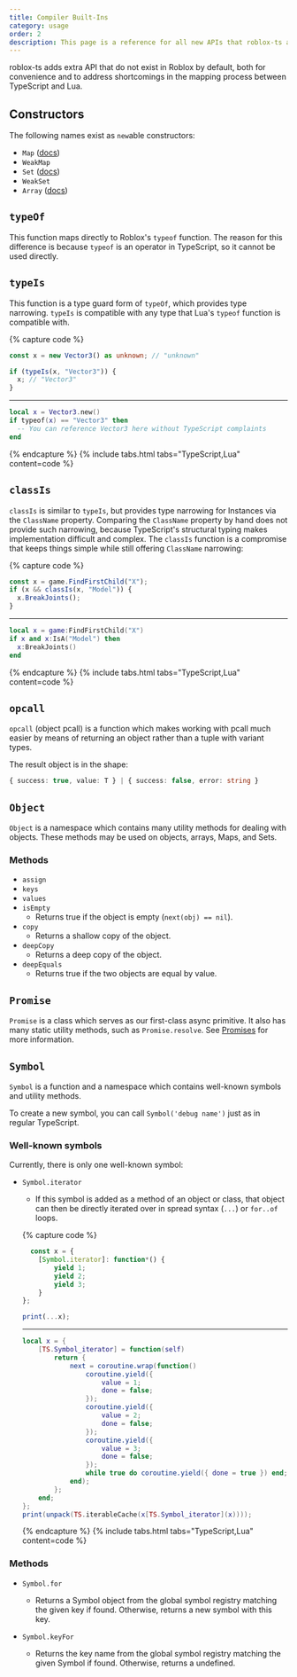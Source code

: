 ```yaml
---
title: Compiler Built-Ins
category: usage
order: 2
description: This page is a reference for all new APIs that roblox-ts adds that do not exist in Roblox.
---
```


roblox-ts adds extra API that do not exist in Roblox by default, both for convenience and to address shortcomings in the mapping process between TypeScript and Lua.

## Constructors

The following names exist as `new`able constructors:

- `Map` ([docs](/types/interfaces/_es_d_.map.html))
- `WeakMap`
- `Set` ([docs](/types/interfaces/_es_d_.set.html))
- `WeakSet`
- `Array` ([docs](/types/interfaces/_es_d_.array.html))

## `typeOf`

This function maps directly to Roblox's `typeof` function. The reason for this difference is because `typeof` is an operator in TypeScript, so it cannot be used directly.

## `typeIs`

This function is a type guard form of `typeOf`, which provides type narrowing. `typeIs` is compatible with any type that Lua's `typeof` function is compatible with. 

{% capture code %}
```ts
const x = new Vector3() as unknown; // "unknown"

if (typeIs(x, "Vector3")) {
  x; // "Vector3"
}
```
***
```lua
local x = Vector3.new()
if typeof(x) == "Vector3" then
  -- You can reference Vector3 here without TypeScript complaints
end
```
{% endcapture %}
{% include tabs.html tabs="TypeScript,Lua" content=code %}

## `classIs`

`classIs` is similar to `typeIs`, but provides type narrowing for Instances via the `ClassName` property. Comparing the `ClassName` property by hand does not provide such narrowing, because TypeScript's structural typing makes implementation difficult and complex. The `classIs` function is a compromise that keeps things simple while still offering `ClassName` narrowing: 

{% capture code %}
```ts
const x = game.FindFirstChild("X");
if (x && classIs(x, "Model")) {
  x.BreakJoints();
}
```
***
```lua
local x = game:FindFirstChild("X")
if x and x:IsA("Model") then
  x:BreakJoints()
end
```
{% endcapture %}
{% include tabs.html tabs="TypeScript,Lua" content=code %}

## `opcall`

`opcall` (object pcall) is a function which makes working with pcall much easier by means of returning an object rather than a tuple with variant types.

The result object is in the shape:
```ts
{ success: true, value: T } | { success: false, error: string }
```

## `Object`

`Object` is a namespace which contains many utility methods for dealing with objects. These methods may be used on objects, arrays, Maps, and Sets.

### Methods

- `assign`
- `keys`
- `values`
- `isEmpty`
  - Returns true if the object is empty (`next(obj) == nil`).
- `copy`
  - Returns a shallow copy of the object.
- `deepCopy`
  - Returns a deep copy of the object.
- `deepEquals`
  - Returns true if the two objects are equal by value.

## `Promise`

`Promise` is a class which serves as our first-class async primitive. It also has many static utility methods, such as `Promise.resolve`. See [Promises](/docs/guides/promises) for more information.

## `Symbol`

`Symbol` is a function and a namespace which contains well-known symbols and utility methods.

To create a new symbol, you can call `Symbol('debug name')` just as in regular TypeScript.

### Well-known symbols

Currently, there is only one well-known symbol:

- `Symbol.iterator`
  - If this symbol is added as a method of an object or class, that object can then be directly iterated over in spread syntax (`...`) or `for..of` loops.

  {% capture code %}
  ```ts
    const x = {
      [Symbol.iterator]: function*() {
          yield 1;
          yield 2;
          yield 3;
      }
  };

  print(...x);
  ```
  ***
  ```lua
  local x = {
	  [TS.Symbol_iterator] = function(self)
		  return {
			  next = coroutine.wrap(function()
				  coroutine.yield({
					  value = 1;
					  done = false;
				  });
				  coroutine.yield({
					  value = 2;
					  done = false;
				  });
				  coroutine.yield({
					  value = 3;
					  done = false;
				  });
				  while true do coroutine.yield({ done = true }) end;
			  end);
		  };
	  end;
  };
  print(unpack(TS.iterableCache(x[TS.Symbol_iterator](x))));
  ```
  {% endcapture %}
  {% include tabs.html tabs="TypeScript,Lua" content=code %}
  
### Methods

- `Symbol.for`
  - Returns a Symbol object from the global symbol registry matching the given key if found. Otherwise, returns a new symbol with this key.

- `Symbol.keyFor`
  - Returns the key name from the global symbol registry matching the given Symbol if found. Otherwise, returns a undefined.
